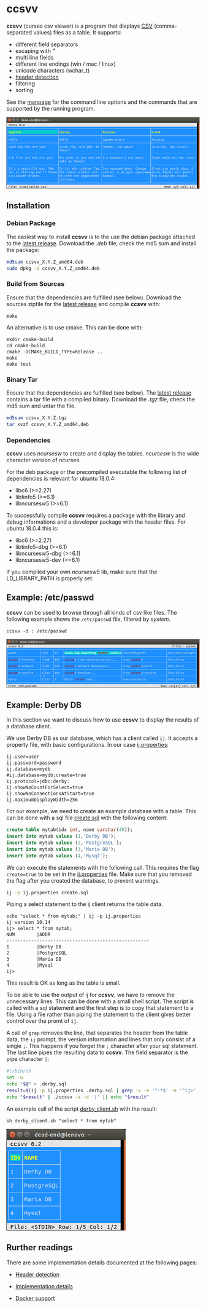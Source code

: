 # ccsvv
**ccsvv** (curses csv viewer) is a program that displays 
[CSV](https://en.wikipedia.org/wiki/Comma-separated_values) (comma-separated 
values) files as a table. It supports:

* different field separators
* escaping with **"**
* multi line fields
* different line endings (win / mac / linux)
* unicode characters (wchar_t)
* [header detection](docs/header_detection.md)
* filtering
* sorting

See the [manpage](man/README.md) for the command line options and the commands
that are supported by the running program.

![Show example](img/languages.png)

## Installation

### Debian Package
The easiest way to install **ccsvv** is to the use the debian package attached 
to the [latest release](../../releases/latest). Download the *.deb* file, check 
the md5 sum and install the package:

```bash
md5sum ccsvv_X.Y.Z_amd64.deb
sudo dpkg -i ccsvv_X.Y.Z_amd64.deb
```

### Build from Sources
Ensure that the dependencies are fulfilled (see below). Download the sources 
zipfile for the [latest release](../../releases/latest) and compile **ccsvv** 
with:

```
make
```
An alternative is to use cmake. This can be done with:
```
mkdir cmake-build
cd cmake-build
cmake -DCMAKE_BUILD_TYPE=Release ..
make
make test
```

### Binary Tar
Ensure that the dependencies are fulfilled (see below). The 
[latest release](../../releases/latest) contains a tar file with a compiled 
binary. Download the *.tgz* file, check the md5 sum and untar the file. 

```bash
md5sum ccsvv_X.Y.Z.tgz
tar xvzf ccsvv_X.Y.Z_amd64.deb
```

### Dependencies
**ccsvv** uses *ncursesw* to create and display the tables. *ncursesw* is the 
wide character version of *ncurses*.

For the deb package or the precompiled executable the following list of 
dependencies is relevant for ubuntu 18.0.4:

* libc6        (>=2.27)
* libtinfo5    (>=6.1)
* libncursesw5 (>=6.1)

To successfully compile **ccsvv** requires a package with the library and debug 
informations and a developer package with the header files. For ubuntu 18.0.4 
this is:

* libc6            (>=2.27)
* libtinfo5-dbg    (>=6.1)
* libncursesw5-dbg (>=6.1)
* libncursesw5-dev (>=6.1)

If you compiled your own *ncursesw5* lib, make sure that the LD_LIBRARY_PATH is 
properly set.

## Example: /etc/passwd
**ccsvv** can be used to browse through all kinds of csv like files. The 
following example shows the `/etc/passwd` file, filtered by *system*.
```
ccsvv -d : /etc/passwd
```
![Show /etc/passwd](img/etc-passwd.png)

## Example: Derby DB
In this section we want to discuss how to use **ccsvv** to display the results 
of a database client. 

We use Derby DB as our database, which has a client called `ij`. It accepts a 
property file, with basic configurations. In our case 
[ij.properties](derby-db/ij.properties):

```properties
ij.user=user
ij.password=password
ij.database=mydb
#ij.database=mydb;create=true
ij.protocol=jdbc:derby:
ij.showNoCountForSelect=true
ij.showNoConnectionsAtStart=true
ij.maximumDisplayWidth=256
```
For our example, we need to create an example database with a table. This can be 
done with a sql file [create.sql](derby-db/create.sql) with the following 
content:

```sql
create table mytab(idx int, name varchar(40));
insert into mytab values (1,'Derby DB'); 
insert into mytab values (2,'PostgreSQL'); 
insert into mytab values (3,'Maria DB'); 
insert into mytab values (4,'Mysql'); 
```
We can execute the statements with the following call. This requires the flag 
`create=true` to be set in the [ij.properties](derby-db/ij.properties) file. 
Make sure that you removed the flag after you created the database, to prevent 
warnings.

```bash
ij -p ij.properties create.sql
```

Piping a select statement to the ij client returns the table data. 

```
echo "select * from mytab;" | ij -p ij.properties 
ij version 10.14
ij> select * from mytab;
NUM        |ADDR                                    
----------------------------------------------------
1          |Derby DB                                
2          |PostgreSQL                              
3          |Maria DB                                
4          |Mysql                                   
ij>
```
This result is OK as long as the table is small. 

To be able to use the output of ij for **ccsvv**, we have to remove the 
unnecessary lines. This can be done with a small shell script. The script is 
called with a sql statement and the first step is to copy that statement to a 
file. Using a file rather than piping the statement to the client gives better 
control over the promt of `ij`.

A call of `grep` removes the line, that separates the header from the table 
data, the `ij` prompt, the version information and lines that only consist of a 
single `;`. This happens if you forget the `;` character after your sql 
statement. The last line pipes the resulting data to **ccsvv**. The field 
separator is the pipe character `|`: 

```bash
#!/bin/sh
set -u
echo "$@" > .derby.sql
result=$(ij -p ij.properties .derby.sql | grep -v -e '^-*$' -e '^ij>' -e '^ij version' -e '^;$')
echo "$result" | ./ccsvv -s -d '|' || echo "$result"
```

An example call of the script [derby_client.sh](derby-db/derby_client.sh) with 
the result: 

```
sh derby_client.sh "select * from mytab"
```

![Show query example](img/derby-db.png)

## Rurther readings
There are some implementation details documented at the following pages:

- [Header detection](docs/header_detection.md)

- [Implementation details](docs/internals.md)

- [Docker support](docker/README.md)

